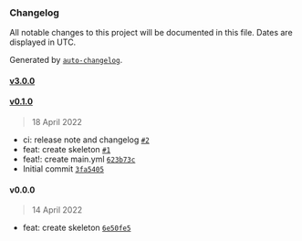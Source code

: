 ### Changelog

All notable changes to this project will be documented in this file. Dates are displayed in UTC.

Generated by [`auto-changelog`](https://github.com/CookPete/auto-changelog).

#### [v3.0.0](https://github.com/madeiramadeirabr/action-upload-file/compare/v0.1.0...v3.0.0)

#### [v0.1.0](https://github.com/madeiramadeirabr/action-upload-file/compare/v0.0.0...v0.1.0)

> 18 April 2022

- ci: release note and changelog [`#2`](https://github.com/madeiramadeirabr/action-upload-file/pull/2)
- feat: create skeleton [`#1`](https://github.com/madeiramadeirabr/action-upload-file/pull/1)
- feat!: create main.yml [`623b73c`](https://github.com/madeiramadeirabr/action-upload-file/commit/623b73cb38842a9fe912cd3efdd0a9f6d05a0d9e)
- Initial commit [`3fa5405`](https://github.com/madeiramadeirabr/action-upload-file/commit/3fa54054abc14a537151dd4c80c25f35f8e72e05)

#### v0.0.0

> 14 April 2022

- feat: create skeleton [`6e50fe5`](https://github.com/madeiramadeirabr/action-upload-file/commit/6e50fe581b54565c5fa76169ce3b126c15adf448)
